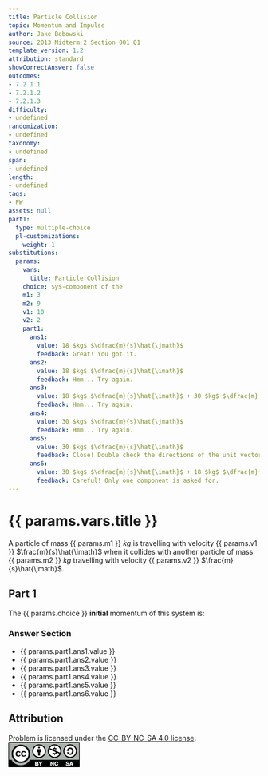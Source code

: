 ```yaml
---
title: Particle Collision
topic: Momentum and Impulse
author: Jake Bobowski
source: 2013 Midterm 2 Section 001 Q1
template_version: 1.2
attribution: standard
showCorrectAnswer: false
outcomes:
- 7.2.1.1
- 7.2.1.2
- 7.2.1.3
difficulty:
- undefined
randomization:
- undefined
taxonomy:
- undefined
span:
- undefined
length:
- undefined
tags:
- PW
assets: null
part1:
  type: multiple-choice
  pl-customizations:
    weight: 1
substitutions:
  params:
    vars:
      title: Particle Collision
    choice: $y$-component of the
    m1: 3
    m2: 9
    v1: 10
    v2: 2
    part1:
      ans1:
        value: 18 $kg$ $\dfrac{m}{s}\hat{\jmath}$
        feedback: Great! You got it.
      ans2:
        value: 18 $kg$ $\dfrac{m}{s}\hat{\imath}$
        feedback: Hmm... Try again.
      ans3:
        value: 18 $kg$ $\dfrac{m}{s}\hat{\imath}$ + 30 $kg$ $\dfrac{m}{s}\hat{\jmath}$
        feedback: Hmm... Try again.
      ans4:
        value: 30 $kg$ $\dfrac{m}{s}\hat{\jmath}$
        feedback: Hmm... Try again.
      ans5:
        value: 30 $kg$ $\dfrac{m}{s}\hat{\imath}$
        feedback: Close! Double check the directions of the unit vectors.
      ans6:
        value: 30 $kg$ $\dfrac{m}{s}\hat{\imath}$ + 18 $kg$ $\dfrac{m}{s}\hat{\jmath}$
        feedback: Careful! Only one component is asked for.
---
```

# {{ params.vars.title }}
A particle of mass {{ params.m1 }} $kg$ is travelling with velocity {{ params.v1 }} $\frac{m}{s}\hat{\imath}$ when it collides with another particle of mass {{ params.m2 }} $kg$ travelling with velocity {{ params.v2 }} $\frac{m}{s}\hat{\jmath}$.

## Part 1

The {{ params.choice }} **initial** momentum of this system is:

### Answer Section

- {{ params.part1.ans1.value }}
- {{ params.part1.ans2.value }}
- {{ params.part1.ans3.value }}
- {{ params.part1.ans4.value }}
- {{ params.part1.ans5.value }}
- {{ params.part1.ans6.value }}

## Attribution

Problem is licensed under the [CC-BY-NC-SA 4.0 license](https://creativecommons.org/licenses/by-nc-sa/4.0/).<br> ![The Creative Commons 4.0 license requiring attribution-BY, non-commercial-NC, and share-alike-SA license.](https://raw.githubusercontent.com/firasm/bits/master/by-nc-sa.png)